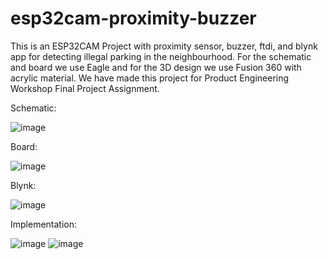 # esp32cam-proximity-buzzer

This is an ESP32CAM Project with proximity sensor, buzzer, ftdi, and blynk app for detecting illegal parking in the neighbourhood. For the schematic and board we use Eagle and for the 3D design we use Fusion 360 with acrylic material. We have made this project for Product Engineering Workshop Final Project Assignment.

Schematic:

![image](https://user-images.githubusercontent.com/97512275/173480917-cb52a3a7-62df-44ab-802a-725a586afc45.png)

Board:

![image](https://user-images.githubusercontent.com/97512275/173480982-90644ece-d95f-43df-920e-3cf8811c1cd8.png)

Blynk:

![image](https://user-images.githubusercontent.com/97512275/173481098-fd7a72b0-7620-4bef-852c-62c622298747.png)

Implementation:

![image](https://user-images.githubusercontent.com/97512275/173481704-68318658-a194-4b48-a708-d403f8ded3e5.png)
![image](https://user-images.githubusercontent.com/97512275/173481747-93018881-fab5-4b25-81ae-dd88a26d713a.png)
